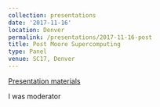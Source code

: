 ```yaml
---
collection: presentations
date: '2017-11-16'
location: Denver
permalink: /presentations/2017-11-16-post
title: Post Moore Supercomputing
type: Panel
venue: SC17, Denver
---
```


[Presentation materials](https://sc17.supercomputing.org/presentation/?id=pan114&sess=sess249)

I was moderator
